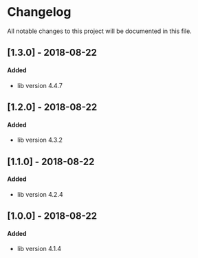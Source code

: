 # Changelog
All notable changes to this project will be documented in this file.

## [1.3.0] - 2018-08-22

#### Added
* lib version 4.4.7

## [1.2.0] - 2018-08-22

#### Added
* lib version 4.3.2

## [1.1.0] - 2018-08-22

#### Added
* lib version 4.2.4

## [1.0.0] - 2018-08-22

#### Added
* lib version 4.1.4
